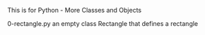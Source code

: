 This is for Python - More Classes and Objects

0-rectangle.py an empty class Rectangle that defines a rectangle



